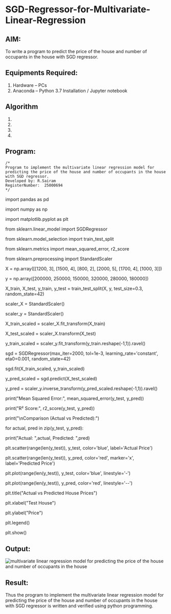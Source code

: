 # SGD-Regressor-for-Multivariate-Linear-Regression

## AIM:
To write a program to predict the price of the house and number of occupants in the house with SGD regressor.

## Equipments Required:
1. Hardware – PCs
2. Anaconda – Python 3.7 Installation / Jupyter notebook

## Algorithm
1. 
2. 
3. 
4. 

## Program:
```
/*
Program to implement the multivariate linear regression model for predicting the price of the house and number of occupants in the house with SGD regressor.
Developed by: R.Sairam
RegisterNumber:  25000694
*/
```
import pandas as pd

import numpy as np

import matplotlib.pyplot as plt

from sklearn.linear_model import SGDRegressor

from sklearn.model_selection import train_test_split

from sklearn.metrics import mean_squared_error, r2_score

from sklearn.preprocessing import StandardScaler

X = np.array([[1200, 3], [1500, 4], [800, 2], [2000, 5], [1700, 4], [1000, 3]])

y = np.array([200000, 250000, 150000, 320000, 280000, 180000])

X_train, X_test, y_train, y_test = train_test_split(X, y, test_size=0.3, random_state=42)

scaler_X = StandardScaler()

scaler_y = StandardScaler()

X_train_scaled = scaler_X.fit_transform(X_train)

X_test_scaled = scaler_X.transform(X_test)

y_train_scaled = scaler_y.fit_transform(y_train.reshape(-1,1)).ravel()

sgd = SGDRegressor(max_iter=2000, tol=1e-3, learning_rate='constant', eta0=0.001, random_state=42)

sgd.fit(X_train_scaled, y_train_scaled)

y_pred_scaled = sgd.predict(X_test_scaled)

y_pred = scaler_y.inverse_transform(y_pred_scaled.reshape(-1,1)).ravel()

print("Mean Squared Error:", mean_squared_error(y_test, y_pred))

print("R² Score:", r2_score(y_test, y_pred))

print("\nComparison (Actual vs Predicted):")

for actual, pred in zip(y_test, y_pred):

  print("Actual: ",actual, Predicted: ",pred)

plt.scatter(range(len(y_test)), y_test, color='blue', label='Actual Price')

plt.scatter(range(len(y_test)), y_pred, color='red', marker='x', label='Predicted Price')

plt.plot(range(len(y_test)), y_test, color='blue', linestyle='-')

plt.plot(range(len(y_test)), y_pred, color='red', linestyle='--')

plt.title("Actual vs Predicted House Prices")

plt.xlabel("Test House")

plt.ylabel("Price")

plt.legend()

plt.show()




## Output:
![multivariate linear regression model for predicting the price of the house and number of occupants in the house](sam.png)


## Result:
Thus the program to implement the multivariate linear regression model for predicting the price of the house and number of occupants in the house with SGD regressor is written and verified using python programming.
